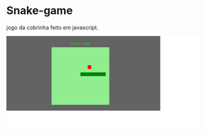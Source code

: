 # Snake-game
jogo da cobrinha feito em javascript.


![Screenshot](https://github.com/beto-machado/Snake-game/blob/master/Snake%20Game.png)
